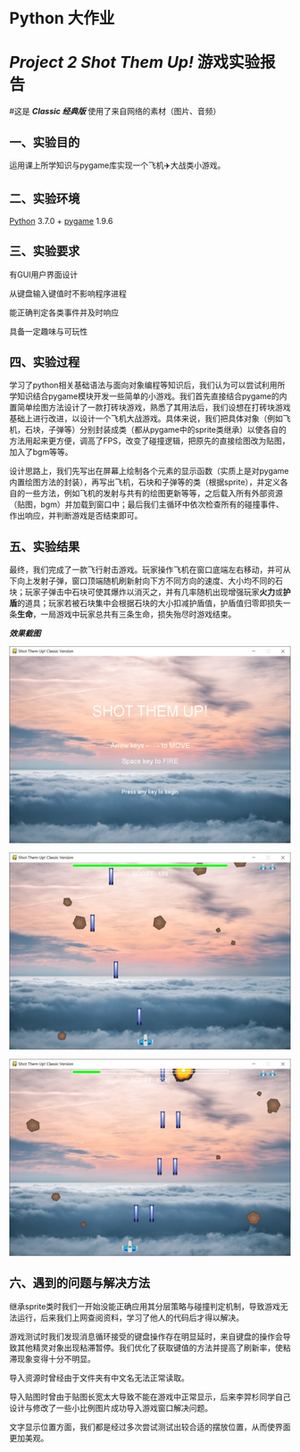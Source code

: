 # Python 大作业

# *Project 2 Shot Them Up!* 游戏实验报告

#这是 ***Classic 经典版*** 使用了来自网络的素材（图片、音频）

## 一、实验目的

运用课上所学知识与pygame库实现一个飞机✈️大战类小游戏。

## 二、实验环境

[Python](<https://www.python.org/downloads/release/python-370/>) 3.7.0 + [pygame](<https://pypi.org/project/pygame/>) 1.9.6

## 三、实验要求

有GUI用户界面设计

从键盘输入键值时不影响程序进程

能正确判定各类事件并及时响应

具备一定趣味与可玩性

## 四、实验过程

学习了python相关基础语法与面向对象编程等知识后，我们认为可以尝试利用所学知识结合pygame模块开发一些简单的小游戏。我们首先直接结合pygame的内置简单绘图方法设计了一款打砖块游戏，熟悉了其用法后，我们设想在打砖块游戏基础上进行改进，以设计一个飞机大战游戏。具体来说，我们把具体对象（例如飞机，石块，子弹等）分别封装成类（都从pygame中的sprite类继承）以使各自的方法用起来更方便，调高了FPS，改变了碰撞逻辑，把原先的直接绘图改为贴图，加入了bgm等等。

设计思路上，我们先写出在屏幕上绘制各个元素的显示函数（实质上是对pygame内置绘图方法的封装），再写出飞机，石块和子弹等的类（根据sprite），并定义各自的一些方法，例如飞机的发射与共有的绘图更新等等，之后载入所有外部资源（贴图，bgm）并加载到窗口中；最后我们主循环中依次检查所有的碰撞事件、作出响应，并判断游戏是否结束即可。

## 五、实验结果

最终，我们完成了一款飞行射击游戏。玩家操作飞机在窗口底端左右移动，并可从下向上发射子弹，窗口顶端随机刷新射向下方不同方向的速度、大小均不同的石块；玩家子弹击中石块可使其爆炸以消灭之，并有几率随机出现增强玩家**火力**或**护盾**的道具；玩家若被石块集中会根据石块的大小扣减护盾值，护盾值归零即损失一条**生命**，一局游戏中玩家总共有三条生命，损失殆尽时游戏结束。

***效果截图***

![效果截图1](<https://github.com/b4imetu/Python_2019_Assignment/raw/master/capture/Shot_Them_Up_Classic (1).jpg>)

![效果截图2](<https://github.com/b4imetu/Python_2019_Assignment/raw/master/capture/Shot_Them_Up_Classic (2).jpg>)

![效果截图3](<https://github.com/b4imetu/Python_2019_Assignment/raw/master/capture/Shot_Them_Up_Classic (3).jpg>)

## 六、遇到的问题与解决方法

继承sprite类时我们一开始没能正确应用其分层策略与碰撞判定机制，导致游戏无法运行，后来我们上网查阅资料，学习了他人的代码后才得以解决。

游戏测试时我们发现消息循环接受的键盘操作存在明显延时，来自键盘的操作会导致其他精灵对象出现粘滞暂停。我们优化了获取键值的方法并提高了刷新率，使粘滞现象变得十分不明显。

导入资源时曾经由于文件夹有中文名无法正常读取。

导入贴图时曾由于贴图长宽太大导致不能在游戏中正常显示，后来李羿杉同学自己设计与修改了一些小比例图片成功导入游戏窗口解决问题。

文字显示位置方面，我们都是经过多次尝试测试出较合适的摆放位置，从而使界面更加美观。